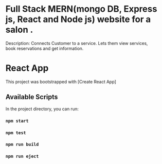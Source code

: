 # Full Stack MERN(mongo DB, Express js, React and Node js) website for a salon .
  Description: Connects Customer to a service. Lets them view services, book reservations and get information. 
  
# React App 

This project was bootstrapped with [Create React App]

## Available Scripts

In the project directory, you can run:

### `npm start`

### `npm test`

### `npm run build`

### `npm run eject`
